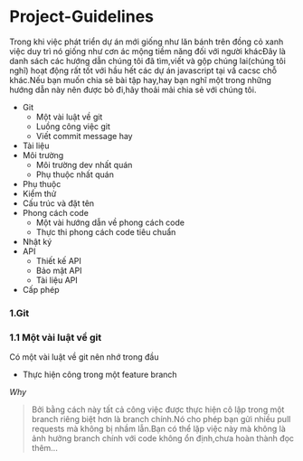 # Project-Guidelines

Trong khi việc phát triển dự án mới giống như lăn bánh trên đồng cỏ xanh việc duy trì nó giống như cơn ác mộng tiềm năng đối với người khácĐây là danh sách các hướng dẫn chúng tôi đã tìm,viết và gộp chúng lai(chúng tôi nghĩ) hoạt động rất tốt với hầu hết các dự án javascript tại vầ cacsc chỗ khác.Nếu bạn muốn chia sẻ bài tập hay,hay bạn nghĩ một trong những hướng dẫn này nên được bỏ đi,hãy thoải mải chia sẻ với chúng tôi.

- Git
  - Một vài luật về git
  - Luồng công việc git
  - Viết commit message hay
- Tài liệu
- Môi trường
  - Môi trường dev nhất quán
  - Phụ thuộc nhất quán
- Phụ thuộc
- Kiểm thử
- Cấu trúc và đặt tên
- Phong cách code
  - Một vài hướng dẫn về phong cách code
  - Thực thi phong cách code tiêu chuẩn
- Nhật ký
- API
  - Thiết kế API
  - Bảo mật API
  - Tài liệu API
- Cấp phép

### 1.Git

### 1.1 Một vài luật về git

Có một vài luật về git nên nhớ trong đầu

- Thực hiện công trong một feature branch

 _Why_
 
 >Bởi bằng cách này tất cả công việc được thực hiện cô lập trong một branch riêng biệt hơn là branch chính.Nó cho phép bạn gửi nhiều pull requests mà không bị nhầm lẫn.Bạn có thể lặp việc này mà không là ảnh hưởng branch chính với code không ổn định,chưa hoàn thành đọc thêm...
